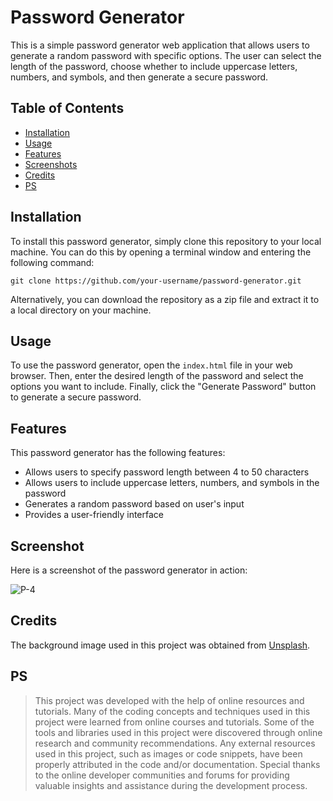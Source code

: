 # Password Generator

This is a simple password generator web application that allows users to generate a random password with specific options. The user can select the length of the password, choose whether to include uppercase letters, numbers, and symbols, and then generate a secure password.

## Table of Contents

- [Installation](#installation)
- [Usage](#usage)
- [Features](#features)
- [Screenshots](#screenshots)
- [Credits](#credits)
- [PS](#license)

## Installation

To install this password generator, simply clone this repository to your local machine. You can do this by opening a terminal window and entering the following command:
```
git clone https://github.com/your-username/password-generator.git
```

Alternatively, you can download the repository as a zip file and extract it to a local directory on your machine.

## Usage

To use the password generator, open the `index.html` file in your web browser. Then, enter the desired length of the password and select the options you want to include. Finally, click the "Generate Password" button to generate a secure password.

## Features

This password generator has the following features:

- Allows users to specify password length between 4 to 50 characters
- Allows users to include uppercase letters, numbers, and symbols in the password
- Generates a random password based on user's input
- Provides a user-friendly interface

## Screenshot

Here is a screenshot of the password generator in action:

![P-4](https://user-images.githubusercontent.com/101975404/221564248-1bbf57a1-ecfc-4f84-a067-099c683bb70d.png)


## Credits

The background image used in this project was obtained from [Unsplash](https://unsplash.com/).

## PS

> 

> This project was developed with the help of online resources and tutorials.
> Many of the coding concepts and techniques used in this project were learned from online courses and tutorials.
> Some of the tools and libraries used in this project were discovered through online research and community recommendations.
> Any external resources used in this project, such as images or code snippets, have been properly attributed in the code and/or documentation.
> Special thanks to the online developer communities and forums for providing valuable insights and assistance during the development process.
